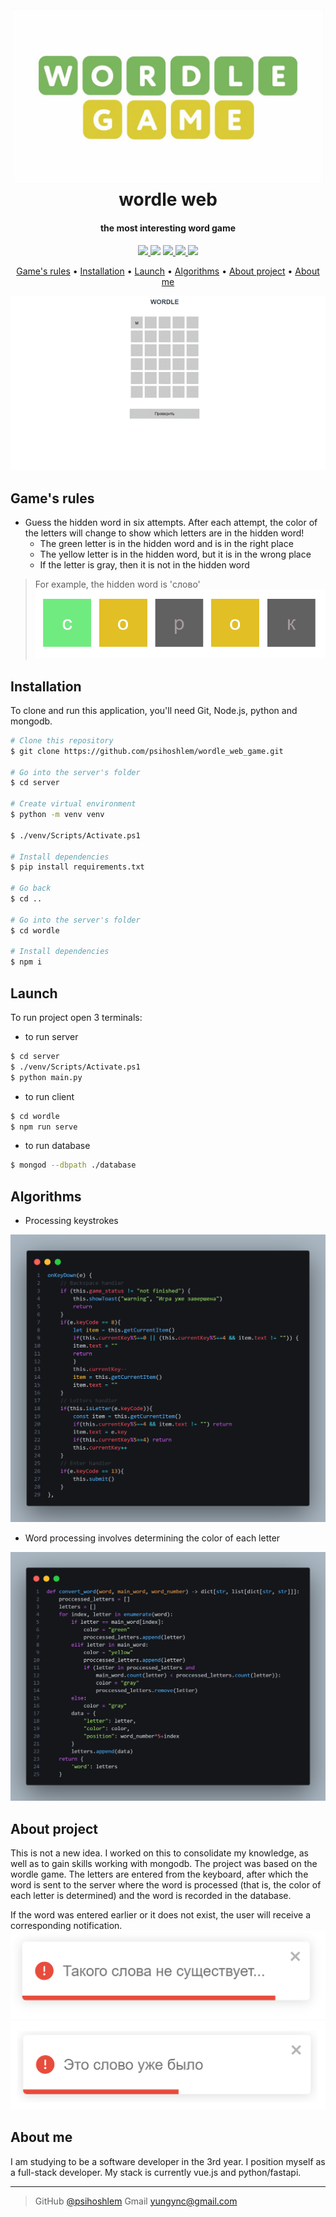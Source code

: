 <h1 align="center">
  <br>
  <img src="./readme_files/logo.jpg" width="500"></a>
  <br>
  wordle web
  <br>
</h1>

<h4 align="center">the most interesting word game</h4>

<p align="center">
  <a href="https://www.mongodb.com/">
    <img src="https://img.shields.io/badge/MongoDB-%234ea94b.svg?style=for-the-badge&logo=mongodb&logoColor=white">
  </a>
  <a href="https://learn.javascript.ru/"><img src="https://img.shields.io/badge/javascript-%23323330.svg?style=for-the-badge&logo=javascript&logoColor=%23F7DF1E"></a>
  <a href="https://ru.vuejs.org/">
      <img src="https://img.shields.io/badge/vuejs-%2335495e.svg?style=for-the-badge&logo=vuedotjs&logoColor=%234FC08D">
  </a>
  <a href="https://www.python.org/">
    <img src="https://img.shields.io/badge/python-3670A0?style=for-the-badge&logo=python&logoColor=ffdd54">
  </a>
  <a href="https://fastapi.tiangolo.com/">
    <img src="https://img.shields.io/badge/FastAPI-005571?style=for-the-badge&logo=fastapi">
  </a>
</p>



<p align="center">
  <a href="#games-rules">Game's rules</a> •
  <a href="#installation">Installation</a> •
  <a href="#launch">Launch</a> •
  <a href="#algorithms">Algorithms</a> •
  <a href="#about-project">About project</a> •
  <a href="#about-me">About me</a>
</p>

![screenshot](./readme_files/gameplay.gif)

## Game's rules

* Guess the hidden word in six attempts. After each attempt, the color of the letters will change to show which letters are in the hidden word!
  - The green letter is in the hidden word and is in the right place
  - The yellow letter is in the hidden word, but it is in the wrong place
  - If the letter is gray, then it is not in the hidden word
> For example, the hidden word is 'слово'
> ![screenshot](./readme_files/example.png)
## Installation

To clone and run this application, you'll need Git, Node.js, python and mongodb.

```bash
# Clone this repository
$ git clone https://github.com/psihoshlem/wordle_web_game.git

# Go into the server's folder
$ cd server

# Create virtual environment
$ python -m venv venv

$ ./venv/Scripts/Activate.ps1

# Install dependencies
$ pip install requirements.txt

# Go back
$ cd ..

# Go into the server's folder
$ cd wordle

# Install dependencies
$ npm i
```


## Launch

To run project open 3 terminals:

- to run server
```bash
$ cd server
$ ./venv/Scripts/Activate.ps1
$ python main.py
```
- to run client
```bash
$ cd wordle
$ npm run serve
```
- to run database
```bash
$ mongod --dbpath ./database
```

## Algorithms

- Processing keystrokes

![screenshot](./readme_files/algorithm_1.png)

- Word processing involves determining the color of each letter

![screenshot](./readme_files/algorithm_2.png)

## About project

This is not a new idea. I worked on this to consolidate my knowledge, as well as to gain skills working with mongodb.
The project was based on the wordle game. The letters are entered from the keyboard, after which the word is sent to the server where the word is processed (that is, the color of each letter is determined) and the word is recorded in the database.

If the word was entered earlier or it does not exist, the user will receive a corresponding notification.
![screenshot](./readme_files/notification1.png)
![screenshot](./readme_files/notification2.png)
## About me

I am studying to be a software developer in the 3rd year. I position myself as a full-stack developer. My stack is currently vue.js and python/fastapi.


---

> GitHub [@psihoshlem](https://github.com/psihoshlem) 
> Gmail [yungync@gmail.com](https://gmail.com/)
